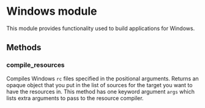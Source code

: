 # Windows module

This module provides functionality used to build applications for Windows.

## Methods

### compile_resources

Compiles Windows `rc` files specified in the positional arguments. Returns an opaque object that you put in the list of sources for the target you want to have the resources in. This method has one keyword argument `args` which lists extra arguments to pass to the resource compiler.
